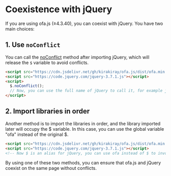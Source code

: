 # Coexistence with jQuery

If you are using ofa.js (≥4.3.40), you can coexist with jQuery. You have two main choices:

## 1. Use `noConflict`

You can call the [noConflict](https://api.jquery.com/jQuery.noConflict/) method after importing jQuery, which will release the `$` variable to avoid conflicts.

```html
<script src="https://cdn.jsdelivr.net/gh/kirakiray/ofa.js/dist/ofa.min.js"></script>
<script src="https://code.jquery.com/jquery-3.7.1.js"></script>
<script>
  $.noConflict();
  // Now, you can use the full name of jQuery to call it, for example jQuery.ajax().
</script>
```

## 2. Import libraries in order

Another method is to import the libraries in order, and the library imported later will occupy the $ variable. In this case, you can use the global variable "ofa" instead of the original $.

```html
<script src="https://cdn.jsdelivr.net/gh/kirakiray/ofa.js/dist/ofa.min.js"></script>
<script src="https://code.jquery.com/jquery-3.7.1.js"></script>
<!-- Now $ is an alias for jQuery, you can use ofa instead of $ to invoke functions related to ofa.js -->
```

By using one of these two methods, you can ensure that ofa.js and jQuery coexist on the same page without conflicts.